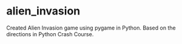 # alien_invasion
Created Alien Invasion game using pygame in Python. Based on the directions in Python Crash Course.
